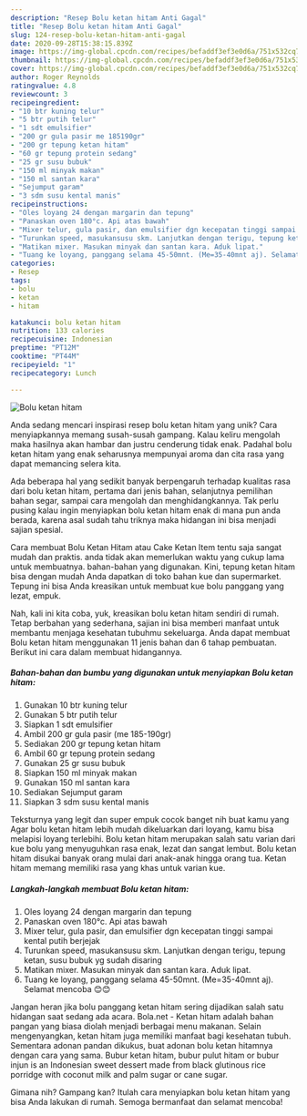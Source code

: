 ```yaml
---
description: "Resep Bolu ketan hitam Anti Gagal"
title: "Resep Bolu ketan hitam Anti Gagal"
slug: 124-resep-bolu-ketan-hitam-anti-gagal
date: 2020-09-28T15:38:15.839Z
image: https://img-global.cpcdn.com/recipes/befaddf3ef3e0d6a/751x532cq70/bolu-ketan-hitam-foto-resep-utama.jpg
thumbnail: https://img-global.cpcdn.com/recipes/befaddf3ef3e0d6a/751x532cq70/bolu-ketan-hitam-foto-resep-utama.jpg
cover: https://img-global.cpcdn.com/recipes/befaddf3ef3e0d6a/751x532cq70/bolu-ketan-hitam-foto-resep-utama.jpg
author: Roger Reynolds
ratingvalue: 4.8
reviewcount: 3
recipeingredient:
- "10 btr kuning telur"
- "5 btr putih telur"
- "1 sdt emulsifier"
- "200 gr gula pasir me 185190gr"
- "200 gr tepung ketan hitam"
- "60 gr tepung protein sedang"
- "25 gr susu bubuk"
- "150 ml minyak makan"
- "150 ml santan kara"
- "Sejumput garam"
- "3 sdm susu kental manis"
recipeinstructions:
- "Oles loyang 24 dengan margarin dan tepung"
- "Panaskan oven 180°c. Api atas bawah"
- "Mixer telur, gula pasir, dan emulsifier dgn kecepatan tinggi sampai kental putih berjejak"
- "Turunkan speed, masukansusu skm. Lanjutkan dengan terigu, tepung ketan, susu bubuk yg sudah disaring"
- "Matikan mixer. Masukan minyak dan santan kara. Aduk lipat."
- "Tuang ke loyang, panggang selama 45-50mnt. (Me=35-40mnt aj). Selamat mencoba 😊😊"
categories:
- Resep
tags:
- bolu
- ketan
- hitam

katakunci: bolu ketan hitam 
nutrition: 133 calories
recipecuisine: Indonesian
preptime: "PT12M"
cooktime: "PT44M"
recipeyield: "1"
recipecategory: Lunch

---
```



![Bolu ketan hitam](https://img-global.cpcdn.com/recipes/befaddf3ef3e0d6a/751x532cq70/bolu-ketan-hitam-foto-resep-utama.jpg)

Anda sedang mencari inspirasi resep bolu ketan hitam yang unik? Cara menyiapkannya memang susah-susah gampang. Kalau keliru mengolah maka hasilnya akan hambar dan justru cenderung tidak enak. Padahal bolu ketan hitam yang enak seharusnya mempunyai aroma dan cita rasa yang dapat memancing selera kita.

Ada beberapa hal yang sedikit banyak berpengaruh terhadap kualitas rasa dari bolu ketan hitam, pertama dari jenis bahan, selanjutnya pemilihan bahan segar, sampai cara mengolah dan menghidangkannya. Tak perlu pusing kalau ingin menyiapkan bolu ketan hitam enak di mana pun anda berada, karena asal sudah tahu triknya maka hidangan ini bisa menjadi sajian spesial.

Cara membuat Bolu Ketan Hitam atau Cake Ketan Item tentu saja sangat mudah dan praktis. anda tidak akan memerlukan waktu yang cukup lama untuk membuatnya. bahan-bahan yang digunakan. Kini, tepung ketan hitam bisa dengan mudah Anda dapatkan di toko bahan kue dan supermarket. Tepung ini bisa Anda kreasikan untuk membuat kue bolu panggang yang lezat, empuk.


Nah, kali ini kita coba, yuk, kreasikan bolu ketan hitam sendiri di rumah. Tetap berbahan yang sederhana, sajian ini bisa memberi manfaat untuk membantu menjaga kesehatan tubuhmu sekeluarga. Anda dapat membuat Bolu ketan hitam menggunakan 11 jenis bahan dan 6 tahap pembuatan. Berikut ini cara dalam membuat hidangannya.

<!--inarticleads1-->

##### Bahan-bahan dan bumbu yang digunakan untuk menyiapkan Bolu ketan hitam:

1. Gunakan 10 btr kuning telur
1. Gunakan 5 btr putih telur
1. Siapkan 1 sdt emulsifier
1. Ambil 200 gr gula pasir (me 185-190gr)
1. Sediakan 200 gr tepung ketan hitam
1. Ambil 60 gr tepung protein sedang
1. Gunakan 25 gr susu bubuk
1. Siapkan 150 ml minyak makan
1. Gunakan 150 ml santan kara
1. Sediakan Sejumput garam
1. Siapkan 3 sdm susu kental manis


Teksturnya yang legit dan super empuk cocok banget nih buat kamu yang Agar bolu ketan hitam lebih mudah dikeluarkan dari loyang, kamu bisa melapisi loyang terlebihi. Bolu ketan hitam merupakan salah satu varian dari kue bolu yang menyuguhkan rasa enak, lezat dan sangat lembut. Bolu ketan hitam disukai banyak orang mulai dari anak-anak hingga orang tua. Ketan hitam memang memiliki rasa yang khas untuk varian kue. 

<!--inarticleads2-->

##### Langkah-langkah membuat Bolu ketan hitam:

1. Oles loyang 24 dengan margarin dan tepung
1. Panaskan oven 180°c. Api atas bawah
1. Mixer telur, gula pasir, dan emulsifier dgn kecepatan tinggi sampai kental putih berjejak
1. Turunkan speed, masukansusu skm. Lanjutkan dengan terigu, tepung ketan, susu bubuk yg sudah disaring
1. Matikan mixer. Masukan minyak dan santan kara. Aduk lipat.
1. Tuang ke loyang, panggang selama 45-50mnt. (Me=35-40mnt aj). Selamat mencoba 😊😊


Jangan heran jika bolu panggang ketan hitam sering dijadikan salah satu hidangan saat sedang ada acara. Bola.net - Ketan hitam adalah bahan pangan yang biasa diolah menjadi berbagai menu makanan. Selain mengenyangkan, ketan hitam juga memiliki manfaat bagi kesehatan tubuh. Sementara adonan pandan dikukus, buat adonan bolu ketan hitamnya dengan cara yang sama. Bubur ketan hitam, bubur pulut hitam or bubur injun is an Indonesian sweet dessert made from black glutinous rice porridge with coconut milk and palm sugar or cane sugar. 

Gimana nih? Gampang kan? Itulah cara menyiapkan bolu ketan hitam yang bisa Anda lakukan di rumah. Semoga bermanfaat dan selamat mencoba!
